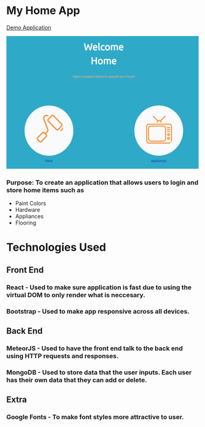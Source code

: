 # My Home App

[Demo Application](https://myhome-app.herokuapp.com/)

![Screen shot of My Home App](https://github.com/bhankee/Meteor-React-Home-App/blob/master/public/Graphics/homeAppScreenshot.png)

### Purpose: To create an application that allows users to login and store home items such as

* Paint Colors
* Hardware
* Appliances
* Flooring

# Technologies Used

## Front End

### React - Used to make sure application is fast due to using the virtual DOM to only render what is neccesary.

### Bootstrap - Used to make app responsive across all devices.

## Back End

### MeteorJS - Used to have the front end talk to the back end using HTTP requests and responses.

### MongoDB - Used to store data that the user inputs. Each user has their own data that they can add or delete.

## Extra

### Google Fonts - To make font styles more attractive to user.
